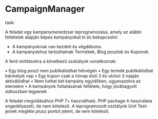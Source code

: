 # CampaignManager

task:

A feladat egy kampánymenedzser leprogramozása, amely az alábbi feltételek alapján
képes kampányokat ki és bekapcsolni:

- A kampányoknak van kezdeti és végdátuma.
- A kampányokhoz tartozhatnak Termékek, Blog posztok és Kuponok.

A fenti entitásokra a következő szabályok vonatkoznak:

• Egy blog poszt nem publikálódhat hétvégén
• Egy termék publikálódhat bármelyik nap
• Egy kupon csak a hónap első 3 és utolsó 3 napján aktiválódhat
• Nem futhat két kampány egyidőben, ugyanazokra az elemekre
• A kampányok futtatásának feltétele, hogy jóváhagyott státuszban legyenek


A feladat megoldásához PHP 7+ használható. PHP package-k használata engedélyezett,
de nem kötelező.
A leprogramozott osztályok Unit Test-jeinek megléte plusz pontot jelent, de nem
kötelező.
